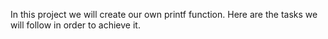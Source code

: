 In this project we will create our own printf function.
Here are the tasks we will follow in order to achieve it.
